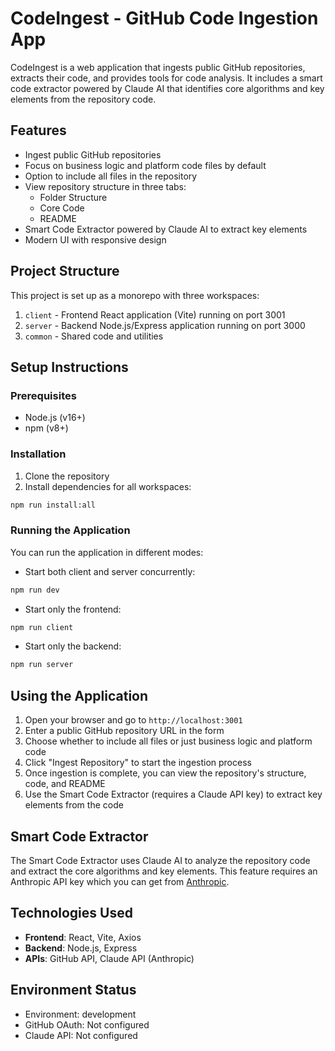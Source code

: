 # CodeIngest - GitHub Code Ingestion App

CodeIngest is a web application that ingests public GitHub repositories, extracts their code, and provides tools for code analysis. It includes a smart code extractor powered by Claude AI that identifies core algorithms and key elements from the repository code.

## Features

- Ingest public GitHub repositories
- Focus on business logic and platform code files by default
- Option to include all files in the repository
- View repository structure in three tabs:
  - Folder Structure
  - Core Code
  - README
- Smart Code Extractor powered by Claude AI to extract key elements
- Modern UI with responsive design

## Project Structure

This project is set up as a monorepo with three workspaces:

1. `client` - Frontend React application (Vite) running on port 3001
2. `server` - Backend Node.js/Express application running on port 3000
3. `common` - Shared code and utilities

## Setup Instructions

### Prerequisites

- Node.js (v16+)
- npm (v8+)

### Installation

1. Clone the repository
2. Install dependencies for all workspaces:

```bash
npm run install:all
```

### Running the Application

You can run the application in different modes:

- Start both client and server concurrently:
```bash
npm run dev
```

- Start only the frontend:
```bash
npm run client
```

- Start only the backend:
```bash
npm run server
```

## Using the Application

1. Open your browser and go to `http://localhost:3001`
2. Enter a public GitHub repository URL in the form
3. Choose whether to include all files or just business logic and platform code
4. Click "Ingest Repository" to start the ingestion process
5. Once ingestion is complete, you can view the repository's structure, code, and README
6. Use the Smart Code Extractor (requires a Claude API key) to extract key elements from the code

## Smart Code Extractor

The Smart Code Extractor uses Claude AI to analyze the repository code and extract the core algorithms and key elements. This feature requires an Anthropic API key which you can get from [Anthropic](https://www.anthropic.com/).

## Technologies Used

- **Frontend**: React, Vite, Axios
- **Backend**: Node.js, Express
- **APIs**: GitHub API, Claude API (Anthropic)

## Environment Status

- Environment: development
- GitHub OAuth: Not configured
- Claude API: Not configured

